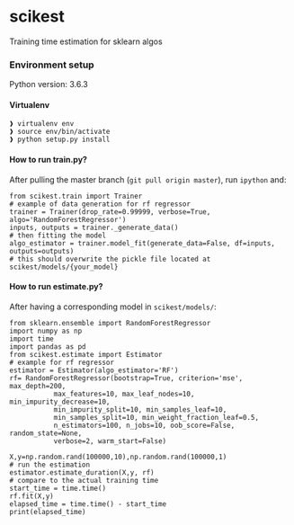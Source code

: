 # scikest
Training time estimation for sklearn algos
### Environment setup
Python version: 3.6.3
#### Virtualenv
```
❱ virtualenv env
❱ source env/bin/activate
❱ python setup.py install
```
#### How to run train.py?

After pulling the master branch (`git pull origin master`),
run `ipython` and:

```
from scikest.train import Trainer
# example of data generation for rf regressor
trainer = Trainer(drop_rate=0.99999, verbose=True, algo='RandomForestRegressor')
inputs, outputs = trainer._generate_data()
# then fitting the model
algo_estimator = trainer.model_fit(generate_data=False, df=inputs, outputs=outputs)
# this should overwrite the pickle file located at scikest/models/{your_model}
```
#### How to run estimate.py?

After having a corresponding model in `scikest/models/`:

```
from sklearn.ensemble import RandomForestRegressor
import numpy as np
import time
import pandas as pd
from scikest.estimate import Estimator
# example for rf regressor
estimator = Estimator(algo_estimator='RF')
rf= RandomForestRegressor(bootstrap=True, criterion='mse', max_depth=200,
           max_features=10, max_leaf_nodes=10, min_impurity_decrease=10,
           min_impurity_split=10, min_samples_leaf=10,
           min_samples_split=10, min_weight_fraction_leaf=0.5,
           n_estimators=100, n_jobs=10, oob_score=False, random_state=None,
           verbose=2, warm_start=False)

X,y=np.random.rand(100000,10),np.random.rand(100000,1)
# run the estimation
estimator.estimate_duration(X,y, rf)
# compare to the actual training time
start_time = time.time()
rf.fit(X,y)
elapsed_time = time.time() - start_time
print(elapsed_time)
```
